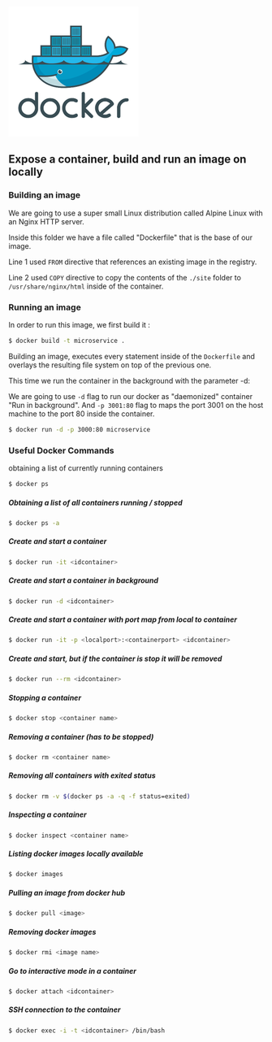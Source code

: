 ![deploying-local-docker](docker.png)

## Expose a container, build and run an image on locally

### Building an image
We are going to use a super small Linux distribution called Alpine Linux with an Nginx HTTP server. 

Inside this folder we have a file called "Dockerfile" that is the base of our image.

Line 1 used `FROM` directive that references an existing image in the registry.

Line 2 used `COPY` directive to copy the contents of the `./site` folder to `/usr/share/nginx/html` inside of the container.

### Running an image

In order to run this image, we first build it :

```sh
$ docker build -t microservice .
```

Building an image, executes every statement inside of the `Dockerfile` and overlays the resulting file system on top of the previous one.

This time we run the container in the background with the parameter -d:

We are going to use `-d` flag to run our docker as "daemonized" container "Run in background". And `-p 3001:80` flag to maps the port 3001 on the host machine to the port 80 inside the container.

```sh
$ docker run -d -p 3000:80 microservice
```

### Useful Docker Commands 


obtaining a list of currently running containers
```sh
$ docker ps
```

##### Obtaining a list of all containers running / stopped
```sh
$ docker ps -a
```

##### Create and start a container 
```sh
$ docker run -it <idcontainer>
```

##### Create and start a container in background
```sh
$ docker run -d <idcontainer>
```

##### Create and start a container with port map from local to container
```sh
$ docker run -it -p <localport>:<containerport> <idcontainer>
```

##### Create and start, but if the container is stop it will be removed 
```sh
$ docker run --rm <idcontainer>
```

##### Stopping a container
```sh
$ docker stop <container name>
```

##### Removing a container (has to be stopped)
```sh
$ docker rm <container name>
```

##### Removing all containers with exited status
```sh
$ docker rm -v $(docker ps -a -q -f status=exited)
```

##### Inspecting a container
```sh
$ docker inspect <container name>
```

##### Listing docker images locally available
```sh
$ docker images
```

##### Pulling an image from docker hub
```sh
$ docker pull <image>
```

##### Removing docker images
```sh
$ docker rmi <image name>
```

##### Go to interactive mode in a container
```sh
$ docker attach <idcontainer>
``` 

##### SSH connection to the container
```sh
$ docker exec -i -t <idcontainer> /bin/bash
```
